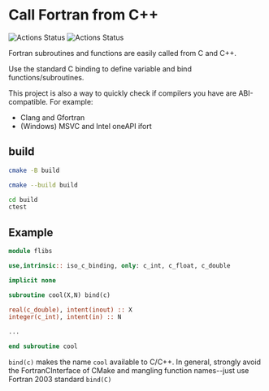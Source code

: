 # Call Fortran from C++

![Actions Status](https://github.com/scivision/fortran-c-cpp-interface/workflows/ci_cmake/badge.svg)
![Actions Status](https://github.com/scivision/fortran-c-cpp-interface/workflows/ci_meson/badge.svg)

Fortran subroutines and functions are easily called from C and C++.

Use the standard C binding to define variable and bind functions/subroutines.

This project is also a way to quickly check if compilers you have are ABI-compatible.
For example:

* Clang and Gfortran
* (Windows) MSVC and Intel oneAPI ifort

## build

```sh
cmake -B build

cmake --build build

cd build
ctest
```

## Example

```fortran
module flibs

use,intrinsic:: iso_c_binding, only: c_int, c_float, c_double

implicit none

subroutine cool(X,N) bind(c)

real(c_double), intent(inout) :: X
integer(c_int), intent(in) :: N

...

end subroutine cool
```

`bind(c)` makes the name `cool` available to C/C++.
In general, strongly avoid the FortranCInterface of CMake and mangling function names--just use Fortran 2003 standard `bind(C)`
